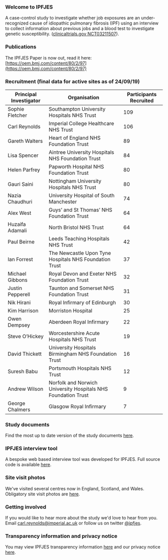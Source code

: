 ### Welcome to IPFJES 

A case-control study to investigate whether job exposures are an under-recognized cause of idiopathic pulmonary fibrosis (IPF) using an interview to collect information about previous jobs and a blood test to investigate genetic susceptibility. ([clinicaltrials.gov NCT03211507](https://clinicaltrials.gov/ct2/show/NCT03211507)). 

### Publications

The IPFJES Paper is now out, read it here: [https://oem.bmj.com/content/80/2/97](https://oem.bmj.com/content/80/2/97)

### Recruitment (final data for active sites as of 24/09/19)

| Principal Investigator | Organisation                                                  | Participants Recruited |
|------------------------|---------------------------------------------------------------|------------------------|
| Sophie Fletcher        | Southampton University Hospitals NHS Trust                    | 109                    |
| Carl Reynolds          | Imperial College Healthcare NHS Trust                         | 106                    |
| Gareth Walters         | Heart of England NHS Foundation Trust                         | 89                     |
| Lisa Spencer           | Aintree University Hospitals NHS Foundation Trust             | 84                     |
| Helen Parfrey          | Papworth Hospital NHS Foundation Trust                        | 80                     |
| Gauri Saini            | Nottingham University Hospitals NHS Trust                     | 80                     |
| Nazia Chaudhuri        | University Hospital of South Manchester                       | 74                     |
| Alex West              | Guys’ and St Thomas’ NHS Foundation Trust                     | 64                     |
| Huzaifa Adamali        | North Bristol NHS Trust                                       | 64                     |
| Paul Beirne            | Leeds Teaching Hospitals NHS Trust                            | 42                     |
| Ian Forrest            | The Newcastle Upon Tyne Hospitals NHS Foundation Trust        | 37                     |
| Michael Gibbons        | Royal Devon and Exeter NHS Foundation Trust                   | 32                     |
| Justin Pepperell       | Taunton and Somerset NHS Foundation Trust                     | 31                     |
| Nik Hirani             | Royal Infirmary of Edinburgh                                  | 30                     |
| Kim Harrison           | Morriston Hospital                                            | 25                     |
| Owen Dempsey           | Aberdeen Royal Infirmary                                      | 22                     |
| Steve O’Hickey         | Worcestershire Acute Hospitals NHS Trust                      | 19                     |
| David Thickett         | University Hospitals Birmingham NHS Foundation Trust          | 16                     |
| Suresh Babu            | Portsmouth Hospitals NHS Trust                                | 12                     |
| Andrew Wilson          | Norfolk and Norwich University Hospitals NHS Foundation Trust | 9                      |
| George Chalmers        | Glasgow Royal Infirmary                                       | 7                      |

### Study documents

Find the most up to date version of the study documents [here](https://github.com/drcjar/ipfjes/).

### IPFJES interview tool

A bespoke web based interview tool was developed for IPFJES. Full source code is available [here](https://github.com/drcjar/ipfjes-interview).

### Site visit photos

We've visited several centres now in England, Scotland, and Wales. Obligatory site visit photos are [here](https://github.com/drcjar/ipfjes/blob/master/photos/photos.md).

### Getting involved

If you would like to hear more about the study we'd love to hear from you. Email <carl.reynolds@imperial.ac.uk> or follow us on twitter [@ipfjes](https://twitter.com/ipfjes). 

### Transparency information and privacy notice

You may view IPFJES transparency information [here](https://github.com/drcjar/ipfjes/blob/master/docs/Transparency%20wording%20for%20IPFJES%20study%20participants.pdf) and our privacy notice [here](https://github.com/drcjar/ipfjes/blob/master/docs/GDPR-Privacy-Notice-IPFJES_25-May-2018.pdf).





